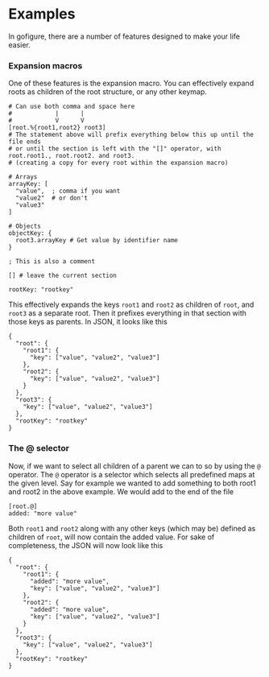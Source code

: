 # Examples
In gofigure, there are a number of features designed to make your life easier.

### Expansion macros
One of these features is the expansion macro. You can effectively expand roots as children of the root structure, or any other keymap.
```
# Can use both comma and space here
#            |      |
#            V      V
[root.%{root1,root2} root3]
# The statement above will prefix everything below this up until the file ends 
# or until the section is left with the "[]" operator, with root.root1., root.root2. and root3. 
# (creating a copy for every root within the expansion macro)

# Arrays
arrayKey: [
  "value",  ; comma if you want
  "value2"  # or don't
  "value3"  
]

# Objects
objectKey: {
  root3.arrayKey # Get value by identifier name
}

; This is also a comment

[] # leave the current section

rootKey: "rootkey"
```
This effectively expands the keys `root1` and `root2` as children of `root`, and `root3` as a separate root. Then it prefixes everything in that section with those keys as parents. In JSON, it looks like this
```
{
  "root": {
    "root1": {
      "key": ["value", "value2", "value3"]
    },
    "root2": {
      "key": ["value", "value2", "value3"]
    }
  },
  "root3": {
    "key": ["value", "value2", "value3"]
  },
  "rootKey": "rootkey"
}
```

### The @ selector
Now, if we want to select all children of a parent we can to so by using the `@` operator. The `@` operator is a selector which selects all predefined maps at the given level.
Say for example we wanted to add something to both root1 and root2 in the above example. We would add to the end of the file
```
[root.@]
added: "more value"
```
Both `root1` and `root2` along with any other keys (which may be) defined as children of `root`, will now contain the added value. For sake of completeness, the JSON will now look like this
```
{
  "root": {
    "root1": {
      "added": "more value",
      "key": ["value", "value2", "value3"]
    },
    "root2": {
      "added": "more value",
      "key": ["value", "value2", "value3"]
    }
  },
  "root3": {
    "key": ["value", "value2", "value3"]
  },
  "rootKey": "rootkey"
}
```
